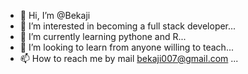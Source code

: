 - 👋 Hi, I’m @Bekaji
- 👀 I’m interested in becoming a full stack developer...
- 🌱 I’m currently learning pythone and R...
- 💞️ I’m looking to learn from anyone willing to teach...
- 📫 How to reach me by mail bekaji007@gmail.com ...

<!---
Bekaji/Bekaji is a ✨ special ✨ repository because its `README.md` (this file) appears on your GitHub profile.
You can click the Preview link to take a look at your changes.
--->
